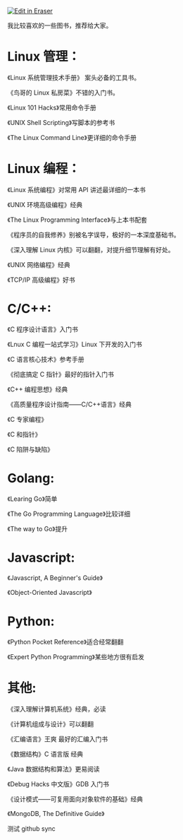 <p><a target="_blank" href="https://app.eraser.io/workspace/ACfTIvUPjQcIZ4vhtheQ" id="edit-in-eraser-github-link"><img alt="Edit in Eraser" src="https://firebasestorage.googleapis.com/v0/b/second-petal-295822.appspot.com/o/images%2Fgithub%2FOpen%20in%20Eraser.svg?alt=media&amp;token=968381c8-a7e7-472a-8ed6-4a6626da5501"></a></p>

我比较喜欢的一些图书，推荐给大家。

# Linux 管理：
《Linux 系统管理技术手册》 案头必备的工具书。

《鸟哥的 Linux 私房菜》不错的入门书。

《Linux 101 Hacks》常用命令手册

《UNIX Shell Scripting》写脚本的参考书

《The Linux Command Line》更详细的命令手册

# Linux 编程：
《Linux 系统编程》对常用 API 讲述最详细的一本书

《UNIX 环境高级编程》经典

《The Linux Programming Interface》与上本书配套

《程序员的自我修养》别被名字误导，极好的一本深度基础书。

《深入理解 Linux 内核》可以翻翻，对提升细节理解有好处。

《UNIX 网络编程》经典

《TCP/IP 高级编程》好书

# C/C++:
《C 程序设计语言》入门书

《Lnux C 编程一站式学习》Linux 下开发的入门书

《C 语言核心技术》参考手册

《彻底搞定 C 指针》最好的指针入门书

《C++ 编程思想》经典

《高质量程序设计指南——C/C++语言》经典

《C 专家编程》

《C 和指针》

《C 陷阱与缺陷》

# Golang:
《Learing Go》简单

《The Go Programming Language》比较详细

《The way to Go》提升

# Javascript:
《Javascript, A Beginner's Guide》

《Object-Oriented Javascript》

# Python:
《Python Pocket Reference》适合经常翻翻

《Expert Python Programming》某些地方很有启发

# 其他:
《深入理解计算机系统》经典，必读

《计算机组成与设计》可以翻翻

《汇编语言》王爽 最好的汇编入门书

《数据结构》C 语言版 经典

《Java 数据结构和算法》更易阅读

《Debug Hacks 中文版》GDB 入门书

《设计模式——可复用面向对象软件的基础》经典

《MongoDB, The Definitive Guide》

测试 github sync



<!--- Eraser file: https://app.eraser.io/workspace/ACfTIvUPjQcIZ4vhtheQ --->